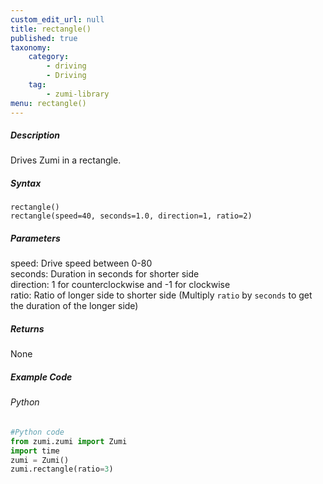 ```yaml
---
custom_edit_url: null
title: rectangle()
published: true
taxonomy:
    category:
        - driving
        - Driving
    tag:
        - zumi-library
menu: rectangle()
---
```


##### Description
Drives Zumi in a rectangle.

##### Syntax
```rectangle()```<br />
```rectangle(speed=40, seconds=1.0, direction=1, ratio=2)```<br />

##### Parameters
speed: Drive speed between 0-80<br />
seconds: Duration in seconds for shorter side<br />
direction: 1 for counterclockwise and -1 for clockwise<br />
ratio: Ratio of longer side to shorter side (Multiply ```ratio``` by ```seconds``` to get the duration of the longer side) <br />


##### Returns
None


##### Example Code
###### Python
```python
#Python code
from zumi.zumi import Zumi
import time
zumi = Zumi()
zumi.rectangle(ratio=3)
```